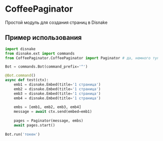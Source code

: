 # CoffeePaginator

Простой модуль для создания страниц в Disnake

## Пример использования

```py
import disnake
from disnake.ext import commands
from CoffeePaginator.CoffeePaginator import Paginator # да, немного тупонул, позже исправлю

Bot = commands.Bot(command_prefix='^')

@Bot.command()
async def test(ctx):
    emb1 = disnake.Embed(title='1 страница')
    emb2 = disnake.Embed(title='1 страница')
    emb3 = disnake.Embed(title='1 страница')
    emb4 = disnake.Embed(title='1 страница')
    
    embs = [emb1, emb2, emb3, emb4]
    message = await ctx.send(embed=emb1)
    
    pages = Paginator(message, embs)
    await pages.start()
    
Bot.run('токен')
```
